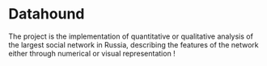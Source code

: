 # Datahound
The project is the implementation of quantitative or qualitative analysis of the largest social network in Russia, describing the features of the network either through numerical or visual representation !
